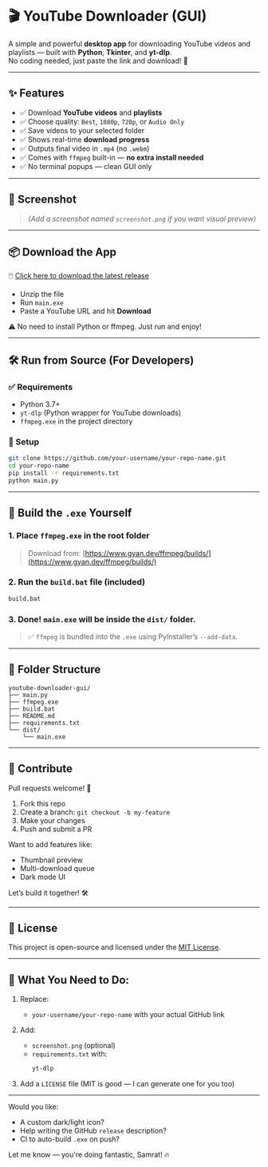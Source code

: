 # 🎬 YouTube Downloader (GUI)

A simple and powerful **desktop app** for downloading YouTube videos and playlists — built with **Python**, **Tkinter**, and **yt-dlp**.  
No coding needed, just paste the link and download! 🔽

---

## ✨ Features

- ✅ Download **YouTube videos** and **playlists**
- ✅ Choose quality: `Best`, `1080p`, `720p`, or `Audio Only`
- ✅ Save videos to your selected folder
- ✅ Shows real-time **download progress**
- ✅ Outputs final video in `.mp4` (no `.webm`)
- ✅ Comes with `ffmpeg` built-in — **no extra install needed**
- ✅ No terminal popups — clean GUI only

---

## 📸 Screenshot

> _(Add a screenshot named `screenshot.png` if you want visual preview)_

---

## 📦 Download the App

🖱️ [Click here to download the latest release](https://github.com/your-username/your-repo-name/releases)

- Unzip the file
- Run `main.exe`
- Paste a YouTube URL and hit **Download**

⚠️ No need to install Python or ffmpeg. Just run and enjoy!

---

## 🛠️ Run from Source (For Developers)

### ✅ Requirements

- Python 3.7+
- `yt-dlp` (Python wrapper for YouTube downloads)
- `ffmpeg.exe` in the project directory

### 🔧 Setup

```bash
git clone https://github.com/your-username/your-repo-name.git
cd your-repo-name
pip install -r requirements.txt
python main.py
````

---

## 🔨 Build the `.exe` Yourself

### 1. Place `ffmpeg.exe` in the root folder

> Download from: [https://www.gyan.dev/ffmpeg/builds/](https://www.gyan.dev/ffmpeg/builds/)

### 2. Run the `build.bat` file (included)

```bash
build.bat
```

### 3. Done! `main.exe` will be inside the `dist/` folder.

> ✅ `ffmpeg` is bundled into the `.exe` using PyInstaller’s `--add-data`.

---

## 🧱 Folder Structure

```
youtube-downloader-gui/
├── main.py
├── ffmpeg.exe
├── build.bat
├── README.md
├── requirements.txt
└── dist/
    └── main.exe
```

---

## 🤝 Contribute

Pull requests welcome! 🙌

1. Fork this repo
2. Create a branch: `git checkout -b my-feature`
3. Make your changes
4. Push and submit a PR

Want to add features like:

* Thumbnail preview
* Multi-download queue
* Dark mode UI

Let’s build it together! 🛠️

---

## 📜 License

This project is open-source and licensed under the [MIT License](LICENSE).

---

## 📝 What You Need to Do:

1. Replace:
   - `your-username/your-repo-name` with your actual GitHub link
2. Add:
   - `screenshot.png` (optional)
   - `requirements.txt` with:
     ```txt
     yt-dlp
     ```

3. Add a `LICENSE` file (MIT is good — I can generate one for you too)

---

Would you like:
- A custom dark/light icon?
- Help writing the GitHub `release` description?
- CI to auto-build `.exe` on push?

Let me know — you're doing fantastic, Samrat! 🔥

